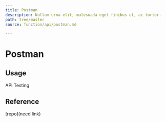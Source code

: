 ```yaml
---
title: Postman
description: Nullam urna elit, malesuada eget finibus ut, ac tortor.
path: tree/master
source: function/api/postman.md

---
```


# Postman

## Usage

API Testing

## Reference

[repo](need link)
